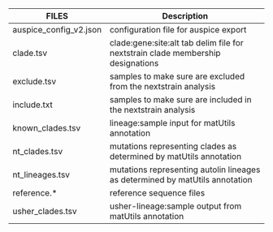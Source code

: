 | FILES                  | Description                                                                     |
|------------------------|---------------------------------------------------------------------------------|
| auspice_config_v2.json | configuration file for auspice export                                           |
| clade.tsv              | clade:gene:site:alt tab delim file for nextstrain clade membership designations |
| exclude.tsv            | samples to make sure are excluded from the nextstrain analysis                  |
| include.txt            | samples to make sure are included in the nextstrain analysis                    |
| known_clades.tsv       | lineage:sample input for matUtils annotation                                    |
| nt_clades.tsv          | mutations representing clades as determined by matUtils annotation              |
| nt_lineages.tsv        | mutations representing autolin lineages as determined by matUtils annotation    |
| reference.*            | reference sequence files                                                        |
| usher_clades.tsv       | usher-lineage:sample output from matUtils annotation                            |
